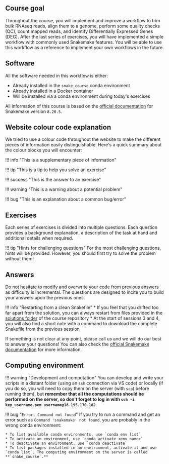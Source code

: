 ## Course goal

Throughout the course, you will implement and improve a workflow to trim bulk RNAseq reads, align them to a genome, perform some quality checks (QC), count mapped reads, and identify Differentially Expressed Genes (DEG). After the last series of exercises, you will have implemented a simple workflow with commonly used Snakemake features. You will be able to use this workflow as a reference to implement your own workflows in the future.

## Software

All the software needed in this workflow is either:

* Already installed in the `snake_course` conda environment
* Already installed in a Docker container
* Will be installed via a conda environment during today's exercises

All information of this course is based on the [official documentation](https://snakemake.readthedocs.io/en/v8.20.5/) for Snakemake version `8.20.5`.

## Website colour code explanation

We tried to use a colour code throughout the website to make the different pieces of information easily distinguishable. Here's a quick summary about the colour blocks you will encounter:

!!! info "This is a supplementary piece of information"

!!! tip "This is a tip to help you solve an exercise"

!!! success "This is the answer to an exercise"

!!! warning "This is a warning about a potential problem"

!!! bug "This is an explanation about a common bug/error"

## Exercises

Each series of exercises is divided into multiple questions. Each question provides a background explanation, a description of the task at hand and additional details when required.

!!! tip "Hints for challenging questions"
    For the most challenging questions, hints will be provided. However, you should first try to solve the problem without them!

## Answers

Do not hesitate to modify and overwrite your code from previous answers as difficulty is incremental. The questions are designed to incite you to build your answers upon the previous ones.

!!! info "Restarting from a clean Snakefile"
    * If you feel that you drifted too far apart from the solution, you can always restart from files provided in the [solutions folder](https://github.com/sib-swiss/containers-snakemake-training/tree/main/docs/solutions_day2/) of the course repository
    * At the start of sessions 3 and 4, you will also find a short note with a command to download the complete Snakefile from the previous session

If something is not clear at any point, please call us and we will do our best to answer your questions! You can also check the [official Snakemake documentation](https://snakemake.readthedocs.io/en/stable/index.html) for more information.

## Computing environment

!!! warning "Development and computation"
    You can develop and write your scripts in a distant folder (using an `ssh` connection via VS code) or locally (if you do so, you will need to copy them on the server (with `scp`) before running them), but **remember that all the computations should be performed on the server, so don't forget to log in with `ssh -i key_username.pem username@18.195.170.182`**.

!!! bug "`Error: Command not found`"
    If you try to run a command and get an error such as `Command 'snakemake' not found`, you are probably in the wrong conda environment:

    * To list available conda environments, use `conda env list`
    * To activate an environment, use `conda activate <env_name>`
    * To deactivate an environment, use `conda deactivate`
    * To list packages installed in an environment, activate it and use `conda list`. The computing environment on the server is called **`snake_course`.**

